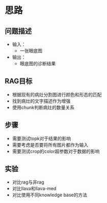 # 思路
## 问题描述
 - 输入：
    - 一张眼底图
 - 输出：
    - 眼底图的诊断结果

## RAG目标
 - 根据现有的病灶分割图进行颜色和形态的匹配
 - 找到病灶的文字描述作为增强
 - 使用chunk判断病灶的数量关系

## 步骤
 - 需要测试topk对于结果的影响
 - 需要考虑是否要将所有图片都作为输入
 - 需要测试crop的color超参数对于数据的影响

## 实验
 - 对比rag与非rag
 - 对比llava和llava-med
 - 对比使用不同knowledge base的方法